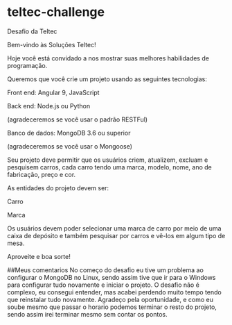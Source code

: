 # teltec-challenge
Desafio da Teltec


Bem-vindo às Soluções Teltec!

Hoje você está convidado a nos mostrar suas melhores habilidades de programação.

Queremos que você crie um projeto usando as seguintes tecnologias:

Front end: Angular 9, JavaScript

Back end: Node.js ou Python

(agradeceremos se você usar o padrão RESTFul)

Banco de dados: MongoDB 3.6 ou superior

(agradeceremos se você usar o Mongoose)

Seu projeto deve permitir que os usuários criem, atualizem, excluam e pesquisem carros, cada carro tendo uma marca, modelo, nome, ano de fabricação, preço e cor.

As entidades do projeto devem ser:

Carro

Marca

Os usuários devem poder selecionar uma marca de carro por meio de uma caixa de depósito e também pesquisar por carros e vê-los em algum tipo de mesa.

Aproveite e boa sorte!

##Meus comentarios
No começo do desafio eu tive um problema ao configurar o MongoDB no Linux, sendo assim tive que ir para o Windows para configurar tudo novamente e iniciar o projeto.
O desafio não é complexo, eu consegui entender, mas acabei perdendo muito tempo tendo que reinstalar tudo novamente. Agradeço pela oportunidade, e como eu soube mesmo que passar o horario podemos terminar o resto do projeto, sendo assim irei terminar mesmo sem contar os pontos.